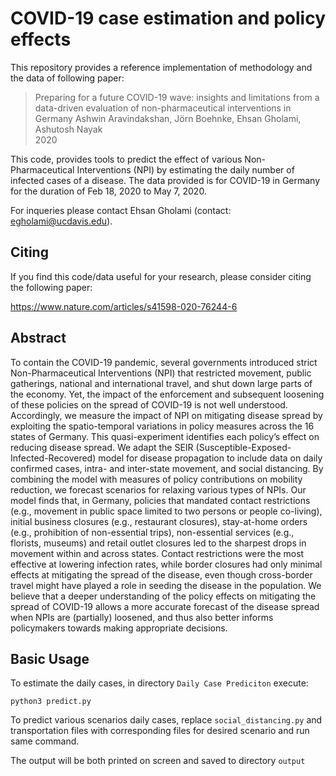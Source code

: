 # COVID-19 case estimation and policy effects

This repository provides a reference implementation of methodology and the data of following paper:

> Preparing for a future COVID-19 wave: insights and limitations from a data-driven evaluation of non-pharmaceutical interventions in Germany
> Ashwin Aravindakshan, Jörn Boehnke, Ehsan Gholami, Ashutosh Nayak  
> 2020

This code, provides tools to predict the effect of various Non-Pharmaceutical Interventions (NPI) by estimating the daily number of infected cases of a disease. The data provided is for COVID-19 in Germany for the duration of Feb 18, 2020 to May 7, 2020.

For inqueries please contact Ehsan Gholami (contact: egholami@ucdavis.edu).

## Citing

If you find this code/data useful for your research, please consider citing the following paper:

https://www.nature.com/articles/s41598-020-76244-6

## Abstract

To contain the COVID-19 pandemic, several governments introduced strict Non-Pharmaceutical Interventions (NPI) that restricted movement, public gatherings, national and international travel, and shut down large parts of the economy. Yet, the impact of the enforcement and subsequent loosening of these policies on the spread of COVID-19 is not well understood. Accordingly, we measure the impact of NPI on mitigating disease spread by exploiting the spatio-temporal variations in policy measures across the 16 states of Germany. This quasi-experiment identifies each policy’s effect on reducing disease spread. We adapt the SEIR (Susceptible-Exposed- Infected-Recovered) model for disease propagation to include data on daily confirmed cases, intra- and inter-state movement, and social distancing. By combining the model with measures of policy contributions on mobility reduction, we forecast scenarios for relaxing various types of NPIs. Our model finds that, in Germany, policies that mandated contact restrictions (e.g., movement in public space limited to two persons or people co-living), initial business closures (e.g., restaurant closures), stay-at-home orders (e.g., prohibition of non-essential trips), non-essential services (e.g., florists, museums) and retail outlet closures led to the sharpest drops in movement within and across states. Contact restrictions were the most effective at lowering infection rates, while border closures had only minimal effects at mitigating the spread of the disease, even though cross-border travel might have played a role in seeding the disease in the population. We believe that a deeper understanding of the policy effects on mitigating the spread of COVID-19 allows a more accurate forecast of the disease spread when NPIs are (partially) loosened, and thus also better informs policymakers towards making appropriate decisions.

## Basic Usage

To estimate the daily cases, in directory `Daily Case Prediciton` execute:  

`python3 predict.py`

To predict various scenarios daily cases, replace `social_distancing.py` and transportation files with corresponding files for desired scenario and run same command.
    
The output will be both printed on screen and saved to directory `output`

